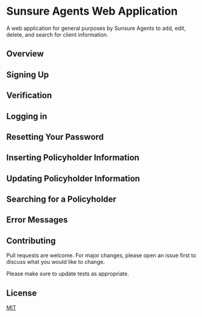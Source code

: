 # Sunsure Agents Web Application

A web application for general purposes by Sunsure Agents to add, edit, delete, and search for client information.

## Overview

## Signing Up

## Verification

## Logging in

## Resetting Your Password

## Inserting Policyholder Information

## Updating Policyholder Information

## Searching for a Policyholder

##

## Error Messages

## Contributing
Pull requests are welcome. For major changes, please open an issue first to discuss what you would like to change.

Please make sure to update tests as appropriate.

## License
[MIT](https://choosealicense.com/licenses/mit/)
